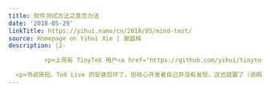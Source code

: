 ```yaml
---
title: 软件测试方法之意念力法
date: '2018-05-29'
linkTitle: https://yihui.name/cn/2018/05/mind-test/
source: Homepage on Yihui Xie | 谢益辉
description: |2-

          <p>上周有 TinyTeX 用户<a href="https://github.com/yihui/tinytex/issues/45">报告说安装失败</a>，我放狗一搜，发现已经<a href="https://tex.stackexchange.com/q/432617/9128">有人在 TeX.SE 上报告过</a>。接下来的事情就比较有戏剧性了，也让我对 LaTeX 这个项目多少又失去了一些信心，因为我一直感到核心开发者似乎并不在乎测试他们的代码。</p>

  <p>书说简短。TeX Live 的安装包坏了，但核心开发者自己并没有发现，这也就罢了（说明他们没有自动化测试）；当用户报告出来时，各位可以<a href="https://tex.stackexchange.com/a/432649/9128">掰着手指头数数</a>这位开发者在答复中说了几遍”should be fixed“但结果是安装包仍然是坏的。我特么追问都快追疯了。但凡有一点靠谱，当用户第二遍报告同样的问题仍存在时，总该自己亲自测试一下了吧（第一遍修正时不测试我就原谅你了），然而并没有，伊
---
```

